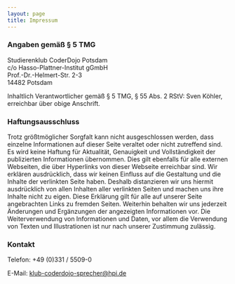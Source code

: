 ```yaml
---
layout: page
title: Impressum
---
```


### Angaben gemäß § 5 TMG

Studierenklub CoderDojo Potsdam \
c/o Hasso-Plattner-Institut gGmbH \
Prof.-Dr.-Helmert-Str. 2-3 \
14482 Potsdam

Inhaltlich Verantwortlicher gemäß § 5 TMG, § 55 Abs. 2 RStV: Sven Köhler, erreichbar über obige Anschrift.

### Haftungsausschluss
Trotz größtmöglicher Sorgfalt kann nicht ausgeschlossen werden, dass einzelne Informationen auf dieser Seite veraltet oder nicht zutreffend sind. Es wird keine Haftung für Aktualität, Genauigkeit und Vollständigkeit der publizierten Informationen übernommen. Dies gilt ebenfalls für alle externen Webseiten, die über Hyperlinks von dieser Webseite erreichbar sind. Wir erklären ausdrücklich, dass wir keinen Einfluss auf die Gestaltung und die Inhalte der verlinkten Seite haben. Deshalb distanzieren wir uns hiermit ausdrücklich von allen Inhalten aller verlinkten Seiten und machen uns ihre Inhalte nicht zu eigen. Diese Erklärung gilt für alle auf unserer Seite angebrachten Links zu fremden Seiten. Weiterhin behalten wir uns jederzeit Änderungen und Ergänzungen der angezeigten Informationen vor. Die Weiterverwendung von Informationen und Daten, vor allem die Verwendung von Texten und Illustrationen ist nur nach unserer Zustimmung zulässig.

### Kontakt

Telefon: +49 (0)331 / 5509-0

E-Mail: [klub-coderdojo-sprecher@hpi.de](mailto:klub-coderdojo-sprecher@hpi.de)
